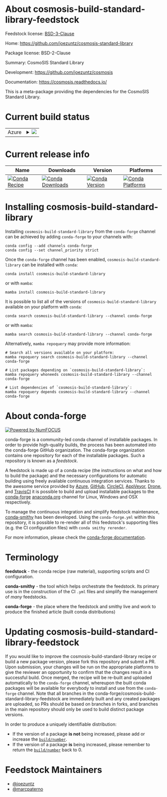 About cosmosis-build-standard-library-feedstock
===============================================

Feedstock license: [BSD-3-Clause](https://github.com/conda-forge/cosmosis-build-standard-library-feedstock/blob/main/LICENSE.txt)

Home: https://github.com/joezuntz/cosmosis-standard-library

Package license: BSD-2-Clause

Summary: CosmoSIS Standard Library

Development: https://github.com/joezuntz/cosmosis

Documentation: https://cosmosis.readthedocs.io/

This is a meta-package providing the dependencies for the CosmoSIS Standard
Library.


Current build status
====================


<table>
    
  <tr>
    <td>Azure</td>
    <td>
      <details>
        <summary>
          <a href="https://dev.azure.com/conda-forge/feedstock-builds/_build/latest?definitionId=13262&branchName=main">
            <img src="https://dev.azure.com/conda-forge/feedstock-builds/_apis/build/status/cosmosis-build-standard-library-feedstock?branchName=main">
          </a>
        </summary>
        <table>
          <thead><tr><th>Variant</th><th>Status</th></tr></thead>
          <tbody><tr>
              <td>linux_64_mpimpichpython3.10.____cpython</td>
              <td>
                <a href="https://dev.azure.com/conda-forge/feedstock-builds/_build/latest?definitionId=13262&branchName=main">
                  <img src="https://dev.azure.com/conda-forge/feedstock-builds/_apis/build/status/cosmosis-build-standard-library-feedstock?branchName=main&jobName=linux&configuration=linux%20linux_64_mpimpichpython3.10.____cpython" alt="variant">
                </a>
              </td>
            </tr><tr>
              <td>linux_64_mpimpichpython3.11.____cpython</td>
              <td>
                <a href="https://dev.azure.com/conda-forge/feedstock-builds/_build/latest?definitionId=13262&branchName=main">
                  <img src="https://dev.azure.com/conda-forge/feedstock-builds/_apis/build/status/cosmosis-build-standard-library-feedstock?branchName=main&jobName=linux&configuration=linux%20linux_64_mpimpichpython3.11.____cpython" alt="variant">
                </a>
              </td>
            </tr><tr>
              <td>linux_64_mpimpichpython3.12.____cpython</td>
              <td>
                <a href="https://dev.azure.com/conda-forge/feedstock-builds/_build/latest?definitionId=13262&branchName=main">
                  <img src="https://dev.azure.com/conda-forge/feedstock-builds/_apis/build/status/cosmosis-build-standard-library-feedstock?branchName=main&jobName=linux&configuration=linux%20linux_64_mpimpichpython3.12.____cpython" alt="variant">
                </a>
              </td>
            </tr><tr>
              <td>linux_64_mpimpichpython3.13.____cp313</td>
              <td>
                <a href="https://dev.azure.com/conda-forge/feedstock-builds/_build/latest?definitionId=13262&branchName=main">
                  <img src="https://dev.azure.com/conda-forge/feedstock-builds/_apis/build/status/cosmosis-build-standard-library-feedstock?branchName=main&jobName=linux&configuration=linux%20linux_64_mpimpichpython3.13.____cp313" alt="variant">
                </a>
              </td>
            </tr><tr>
              <td>linux_64_mpimpichpython3.14.____cp314</td>
              <td>
                <a href="https://dev.azure.com/conda-forge/feedstock-builds/_build/latest?definitionId=13262&branchName=main">
                  <img src="https://dev.azure.com/conda-forge/feedstock-builds/_apis/build/status/cosmosis-build-standard-library-feedstock?branchName=main&jobName=linux&configuration=linux%20linux_64_mpimpichpython3.14.____cp314" alt="variant">
                </a>
              </td>
            </tr><tr>
              <td>osx_64_mpimpichpython3.10.____cpython</td>
              <td>
                <a href="https://dev.azure.com/conda-forge/feedstock-builds/_build/latest?definitionId=13262&branchName=main">
                  <img src="https://dev.azure.com/conda-forge/feedstock-builds/_apis/build/status/cosmosis-build-standard-library-feedstock?branchName=main&jobName=osx&configuration=osx%20osx_64_mpimpichpython3.10.____cpython" alt="variant">
                </a>
              </td>
            </tr><tr>
              <td>osx_64_mpimpichpython3.11.____cpython</td>
              <td>
                <a href="https://dev.azure.com/conda-forge/feedstock-builds/_build/latest?definitionId=13262&branchName=main">
                  <img src="https://dev.azure.com/conda-forge/feedstock-builds/_apis/build/status/cosmosis-build-standard-library-feedstock?branchName=main&jobName=osx&configuration=osx%20osx_64_mpimpichpython3.11.____cpython" alt="variant">
                </a>
              </td>
            </tr><tr>
              <td>osx_64_mpimpichpython3.12.____cpython</td>
              <td>
                <a href="https://dev.azure.com/conda-forge/feedstock-builds/_build/latest?definitionId=13262&branchName=main">
                  <img src="https://dev.azure.com/conda-forge/feedstock-builds/_apis/build/status/cosmosis-build-standard-library-feedstock?branchName=main&jobName=osx&configuration=osx%20osx_64_mpimpichpython3.12.____cpython" alt="variant">
                </a>
              </td>
            </tr><tr>
              <td>osx_64_mpimpichpython3.13.____cp313</td>
              <td>
                <a href="https://dev.azure.com/conda-forge/feedstock-builds/_build/latest?definitionId=13262&branchName=main">
                  <img src="https://dev.azure.com/conda-forge/feedstock-builds/_apis/build/status/cosmosis-build-standard-library-feedstock?branchName=main&jobName=osx&configuration=osx%20osx_64_mpimpichpython3.13.____cp313" alt="variant">
                </a>
              </td>
            </tr><tr>
              <td>osx_64_mpimpichpython3.14.____cp314</td>
              <td>
                <a href="https://dev.azure.com/conda-forge/feedstock-builds/_build/latest?definitionId=13262&branchName=main">
                  <img src="https://dev.azure.com/conda-forge/feedstock-builds/_apis/build/status/cosmosis-build-standard-library-feedstock?branchName=main&jobName=osx&configuration=osx%20osx_64_mpimpichpython3.14.____cp314" alt="variant">
                </a>
              </td>
            </tr><tr>
              <td>osx_64_mpiopenmpipython3.10.____cpython</td>
              <td>
                <a href="https://dev.azure.com/conda-forge/feedstock-builds/_build/latest?definitionId=13262&branchName=main">
                  <img src="https://dev.azure.com/conda-forge/feedstock-builds/_apis/build/status/cosmosis-build-standard-library-feedstock?branchName=main&jobName=osx&configuration=osx%20osx_64_mpiopenmpipython3.10.____cpython" alt="variant">
                </a>
              </td>
            </tr><tr>
              <td>osx_64_mpiopenmpipython3.11.____cpython</td>
              <td>
                <a href="https://dev.azure.com/conda-forge/feedstock-builds/_build/latest?definitionId=13262&branchName=main">
                  <img src="https://dev.azure.com/conda-forge/feedstock-builds/_apis/build/status/cosmosis-build-standard-library-feedstock?branchName=main&jobName=osx&configuration=osx%20osx_64_mpiopenmpipython3.11.____cpython" alt="variant">
                </a>
              </td>
            </tr><tr>
              <td>osx_64_mpiopenmpipython3.12.____cpython</td>
              <td>
                <a href="https://dev.azure.com/conda-forge/feedstock-builds/_build/latest?definitionId=13262&branchName=main">
                  <img src="https://dev.azure.com/conda-forge/feedstock-builds/_apis/build/status/cosmosis-build-standard-library-feedstock?branchName=main&jobName=osx&configuration=osx%20osx_64_mpiopenmpipython3.12.____cpython" alt="variant">
                </a>
              </td>
            </tr><tr>
              <td>osx_64_mpiopenmpipython3.13.____cp313</td>
              <td>
                <a href="https://dev.azure.com/conda-forge/feedstock-builds/_build/latest?definitionId=13262&branchName=main">
                  <img src="https://dev.azure.com/conda-forge/feedstock-builds/_apis/build/status/cosmosis-build-standard-library-feedstock?branchName=main&jobName=osx&configuration=osx%20osx_64_mpiopenmpipython3.13.____cp313" alt="variant">
                </a>
              </td>
            </tr><tr>
              <td>osx_64_mpiopenmpipython3.14.____cp314</td>
              <td>
                <a href="https://dev.azure.com/conda-forge/feedstock-builds/_build/latest?definitionId=13262&branchName=main">
                  <img src="https://dev.azure.com/conda-forge/feedstock-builds/_apis/build/status/cosmosis-build-standard-library-feedstock?branchName=main&jobName=osx&configuration=osx%20osx_64_mpiopenmpipython3.14.____cp314" alt="variant">
                </a>
              </td>
            </tr><tr>
              <td>osx_arm64_mpimpichpython3.10.____cpython</td>
              <td>
                <a href="https://dev.azure.com/conda-forge/feedstock-builds/_build/latest?definitionId=13262&branchName=main">
                  <img src="https://dev.azure.com/conda-forge/feedstock-builds/_apis/build/status/cosmosis-build-standard-library-feedstock?branchName=main&jobName=osx&configuration=osx%20osx_arm64_mpimpichpython3.10.____cpython" alt="variant">
                </a>
              </td>
            </tr><tr>
              <td>osx_arm64_mpimpichpython3.11.____cpython</td>
              <td>
                <a href="https://dev.azure.com/conda-forge/feedstock-builds/_build/latest?definitionId=13262&branchName=main">
                  <img src="https://dev.azure.com/conda-forge/feedstock-builds/_apis/build/status/cosmosis-build-standard-library-feedstock?branchName=main&jobName=osx&configuration=osx%20osx_arm64_mpimpichpython3.11.____cpython" alt="variant">
                </a>
              </td>
            </tr><tr>
              <td>osx_arm64_mpimpichpython3.12.____cpython</td>
              <td>
                <a href="https://dev.azure.com/conda-forge/feedstock-builds/_build/latest?definitionId=13262&branchName=main">
                  <img src="https://dev.azure.com/conda-forge/feedstock-builds/_apis/build/status/cosmosis-build-standard-library-feedstock?branchName=main&jobName=osx&configuration=osx%20osx_arm64_mpimpichpython3.12.____cpython" alt="variant">
                </a>
              </td>
            </tr><tr>
              <td>osx_arm64_mpimpichpython3.13.____cp313</td>
              <td>
                <a href="https://dev.azure.com/conda-forge/feedstock-builds/_build/latest?definitionId=13262&branchName=main">
                  <img src="https://dev.azure.com/conda-forge/feedstock-builds/_apis/build/status/cosmosis-build-standard-library-feedstock?branchName=main&jobName=osx&configuration=osx%20osx_arm64_mpimpichpython3.13.____cp313" alt="variant">
                </a>
              </td>
            </tr><tr>
              <td>osx_arm64_mpimpichpython3.14.____cp314</td>
              <td>
                <a href="https://dev.azure.com/conda-forge/feedstock-builds/_build/latest?definitionId=13262&branchName=main">
                  <img src="https://dev.azure.com/conda-forge/feedstock-builds/_apis/build/status/cosmosis-build-standard-library-feedstock?branchName=main&jobName=osx&configuration=osx%20osx_arm64_mpimpichpython3.14.____cp314" alt="variant">
                </a>
              </td>
            </tr><tr>
              <td>osx_arm64_mpiopenmpipython3.10.____cpython</td>
              <td>
                <a href="https://dev.azure.com/conda-forge/feedstock-builds/_build/latest?definitionId=13262&branchName=main">
                  <img src="https://dev.azure.com/conda-forge/feedstock-builds/_apis/build/status/cosmosis-build-standard-library-feedstock?branchName=main&jobName=osx&configuration=osx%20osx_arm64_mpiopenmpipython3.10.____cpython" alt="variant">
                </a>
              </td>
            </tr><tr>
              <td>osx_arm64_mpiopenmpipython3.11.____cpython</td>
              <td>
                <a href="https://dev.azure.com/conda-forge/feedstock-builds/_build/latest?definitionId=13262&branchName=main">
                  <img src="https://dev.azure.com/conda-forge/feedstock-builds/_apis/build/status/cosmosis-build-standard-library-feedstock?branchName=main&jobName=osx&configuration=osx%20osx_arm64_mpiopenmpipython3.11.____cpython" alt="variant">
                </a>
              </td>
            </tr><tr>
              <td>osx_arm64_mpiopenmpipython3.12.____cpython</td>
              <td>
                <a href="https://dev.azure.com/conda-forge/feedstock-builds/_build/latest?definitionId=13262&branchName=main">
                  <img src="https://dev.azure.com/conda-forge/feedstock-builds/_apis/build/status/cosmosis-build-standard-library-feedstock?branchName=main&jobName=osx&configuration=osx%20osx_arm64_mpiopenmpipython3.12.____cpython" alt="variant">
                </a>
              </td>
            </tr><tr>
              <td>osx_arm64_mpiopenmpipython3.13.____cp313</td>
              <td>
                <a href="https://dev.azure.com/conda-forge/feedstock-builds/_build/latest?definitionId=13262&branchName=main">
                  <img src="https://dev.azure.com/conda-forge/feedstock-builds/_apis/build/status/cosmosis-build-standard-library-feedstock?branchName=main&jobName=osx&configuration=osx%20osx_arm64_mpiopenmpipython3.13.____cp313" alt="variant">
                </a>
              </td>
            </tr><tr>
              <td>osx_arm64_mpiopenmpipython3.14.____cp314</td>
              <td>
                <a href="https://dev.azure.com/conda-forge/feedstock-builds/_build/latest?definitionId=13262&branchName=main">
                  <img src="https://dev.azure.com/conda-forge/feedstock-builds/_apis/build/status/cosmosis-build-standard-library-feedstock?branchName=main&jobName=osx&configuration=osx%20osx_arm64_mpiopenmpipython3.14.____cp314" alt="variant">
                </a>
              </td>
            </tr>
          </tbody>
        </table>
      </details>
    </td>
  </tr>
</table>

Current release info
====================

| Name | Downloads | Version | Platforms |
| --- | --- | --- | --- |
| [![Conda Recipe](https://img.shields.io/badge/recipe-cosmosis--build--standard--library-green.svg)](https://anaconda.org/conda-forge/cosmosis-build-standard-library) | [![Conda Downloads](https://img.shields.io/conda/dn/conda-forge/cosmosis-build-standard-library.svg)](https://anaconda.org/conda-forge/cosmosis-build-standard-library) | [![Conda Version](https://img.shields.io/conda/vn/conda-forge/cosmosis-build-standard-library.svg)](https://anaconda.org/conda-forge/cosmosis-build-standard-library) | [![Conda Platforms](https://img.shields.io/conda/pn/conda-forge/cosmosis-build-standard-library.svg)](https://anaconda.org/conda-forge/cosmosis-build-standard-library) |

Installing cosmosis-build-standard-library
==========================================

Installing `cosmosis-build-standard-library` from the `conda-forge` channel can be achieved by adding `conda-forge` to your channels with:

```
conda config --add channels conda-forge
conda config --set channel_priority strict
```

Once the `conda-forge` channel has been enabled, `cosmosis-build-standard-library` can be installed with `conda`:

```
conda install cosmosis-build-standard-library
```

or with `mamba`:

```
mamba install cosmosis-build-standard-library
```

It is possible to list all of the versions of `cosmosis-build-standard-library` available on your platform with `conda`:

```
conda search cosmosis-build-standard-library --channel conda-forge
```

or with `mamba`:

```
mamba search cosmosis-build-standard-library --channel conda-forge
```

Alternatively, `mamba repoquery` may provide more information:

```
# Search all versions available on your platform:
mamba repoquery search cosmosis-build-standard-library --channel conda-forge

# List packages depending on `cosmosis-build-standard-library`:
mamba repoquery whoneeds cosmosis-build-standard-library --channel conda-forge

# List dependencies of `cosmosis-build-standard-library`:
mamba repoquery depends cosmosis-build-standard-library --channel conda-forge
```


About conda-forge
=================

[![Powered by
NumFOCUS](https://img.shields.io/badge/powered%20by-NumFOCUS-orange.svg?style=flat&colorA=E1523D&colorB=007D8A)](https://numfocus.org)

conda-forge is a community-led conda channel of installable packages.
In order to provide high-quality builds, the process has been automated into the
conda-forge GitHub organization. The conda-forge organization contains one repository
for each of the installable packages. Such a repository is known as a *feedstock*.

A feedstock is made up of a conda recipe (the instructions on what and how to build
the package) and the necessary configurations for automatic building using freely
available continuous integration services. Thanks to the awesome service provided by
[Azure](https://azure.microsoft.com/en-us/services/devops/), [GitHub](https://github.com/),
[CircleCI](https://circleci.com/), [AppVeyor](https://www.appveyor.com/),
[Drone](https://cloud.drone.io/welcome), and [TravisCI](https://travis-ci.com/)
it is possible to build and upload installable packages to the
[conda-forge](https://anaconda.org/conda-forge) [anaconda.org](https://anaconda.org/)
channel for Linux, Windows and OSX respectively.

To manage the continuous integration and simplify feedstock maintenance,
[conda-smithy](https://github.com/conda-forge/conda-smithy) has been developed.
Using the ``conda-forge.yml`` within this repository, it is possible to re-render all of
this feedstock's supporting files (e.g. the CI configuration files) with ``conda smithy rerender``.

For more information, please check the [conda-forge documentation](https://conda-forge.org/docs/).

Terminology
===========

**feedstock** - the conda recipe (raw material), supporting scripts and CI configuration.

**conda-smithy** - the tool which helps orchestrate the feedstock.
                   Its primary use is in the construction of the CI ``.yml`` files
                   and simplify the management of *many* feedstocks.

**conda-forge** - the place where the feedstock and smithy live and work to
                  produce the finished article (built conda distributions)


Updating cosmosis-build-standard-library-feedstock
==================================================

If you would like to improve the cosmosis-build-standard-library recipe or build a new
package version, please fork this repository and submit a PR. Upon submission,
your changes will be run on the appropriate platforms to give the reviewer an
opportunity to confirm that the changes result in a successful build. Once
merged, the recipe will be re-built and uploaded automatically to the
`conda-forge` channel, whereupon the built conda packages will be available for
everybody to install and use from the `conda-forge` channel.
Note that all branches in the conda-forge/cosmosis-build-standard-library-feedstock are
immediately built and any created packages are uploaded, so PRs should be based
on branches in forks, and branches in the main repository should only be used to
build distinct package versions.

In order to produce a uniquely identifiable distribution:
 * If the version of a package **is not** being increased, please add or increase
   the [``build/number``](https://docs.conda.io/projects/conda-build/en/latest/resources/define-metadata.html#build-number-and-string).
 * If the version of a package **is** being increased, please remember to return
   the [``build/number``](https://docs.conda.io/projects/conda-build/en/latest/resources/define-metadata.html#build-number-and-string)
   back to 0.

Feedstock Maintainers
=====================

* [@joezuntz](https://github.com/joezuntz/)
* [@marcpaterno](https://github.com/marcpaterno/)

